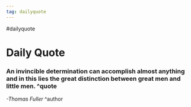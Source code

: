 ```yaml
---
tag: dailyquote
---
```


#dailyquote

# Daily Quote

### An invincible determination can accomplish almost anything and in this lies the great distinction between great men and little men. ^quote
*-Thomas Fuller* ^author
